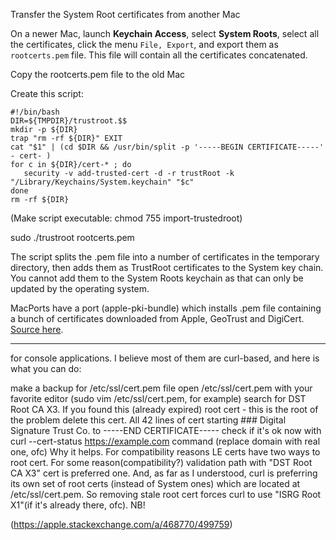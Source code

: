 Transfer the System Root certificates from another Mac

On a newer Mac, launch **Keychain Access**, select **System Roots**, select all the certificates, click the menu ``File, Export``, and export them as ``rootcerts.pem`` file. This file will contain all the certificates concatenated.

Copy the rootcerts.pem file to the old Mac

Create this script:
```
#!/bin/bash
DIR=${TMPDIR}/trustroot.$$
mkdir -p ${DIR}
trap "rm -rf ${DIR}" EXIT
cat "$1" | (cd $DIR && /usr/bin/split -p '-----BEGIN CERTIFICATE-----' - cert- )
for c in ${DIR}/cert-* ; do
   security -v add-trusted-cert -d -r trustRoot -k "/Library/Keychains/System.keychain" "$c"
done
rm -rf ${DIR}
```

(Make script executable: chmod 755 import-trustedroot)

sudo ./trustroot rootcerts.pem

The script splits the .pem file into a number of certificates in the temporary directory, then adds them as TrustRoot certificates to the System key chain. You cannot add them to the System Roots keychain as that can only be updated by the operating system.


MacPorts have a port (apple-pki-bundle) which installs .pem file containing a bunch of certificates downloaded from Apple, GeoTrust and DigiCert. [Source here](https://github.com/macports/macports-ports/blob/master/net/apple-pki-bundle/Portfile). 

-----

for console applications. I believe most of them are curl-based, and here is what you can do:

make a backup for /etc/ssl/cert.pem file
open /etc/ssl/cert.pem with your favorite editor (sudo vim /etc/ssl/cert.pem, for example)
search for DST Root CA X3. If you found this (already expired) root cert - this is the root of the problem
delete this cert. All 42 lines of cert starting ### Digital Signature Trust Co. to -----END CERTIFICATE-----
check if it's ok now with curl --cert-status https://example.com command (replace domain with real one, ofc)
Why it helps. For compatibility reasons LE certs have two ways to root cert. For some reason(compatibility?) validation path with "DST Root CA X3" cert is preferred one. And, as far as I understood, curl is preferring its own set of root certs (instead of System ones) which are located at /etc/ssl/cert.pem. So removing stale root cert forces curl to use "ISRG Root X1"(if it's already there, ofc). NB!

(https://apple.stackexchange.com/a/468770/499759)
